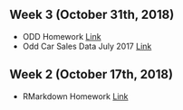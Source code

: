 ## Week 3 (October 31th, 2018)
- ODD Homework [Link](https://mef-bda503.github.io/pj18-baysalu/ODD_Homework.html) 
- Odd Car Sales Data July 2017 [Link](https://mef-bda503.github.io/pj18-baysalu/odd_car_sales_data_jul_17.rds) 

## Week 2 (October 17th, 2018)
- RMarkdown Homework [Link](https://mef-bda503.github.io/pj18-baysalu/RMarkdown_Homework.html) 
 